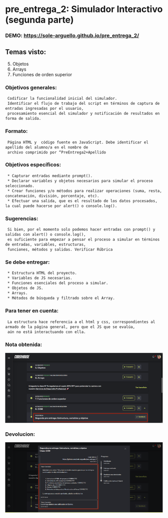 # pre_entrega_2: Simulador Interactivo (segunda parte)

### DEMO: https://sole-arguello.github.io/pre_entrega_2/ 

## Temas visto:
5. Objetos
6. Arrays
7. Funciones de orden superior

### Objetivos generales:

     Codificar la funcionalidad inicial del simulador. 
     Identificar el flujo de trabajo del script en términos de captura de entradas ingresadas por el usuario, 
     procesamiento esencial del simulador y notificación de resultados en forma de salida.
     
### Formato:

     Página HTML y  código fuente en JavaScript. Debe identificar el apellido del alumno/a en el nombre de 
     archivo comprimido por “PreEntrega2+Apellido
     
### Objetivos específicos:

     * Capturar entradas mediante prompt().
     * Declarar variables y objetos necesarios para simular el proceso seleccionado.
     * Crear funciones y/o métodos para realizar operaciones (suma, resta, concatenación, división, porcentaje, etc).
     * Efectuar una salida, que es el resultado de los datos procesados, la cual puede hacerse por alert() o console.log().


### Sugerencias:

     Si bien, por el momento solo podemos hacer entradas con prompt() y salidas con alert() o console.log(), 
     es suficiente para empezar a pensar el proceso a simular en términos de entradas, variables, estructuras, 
     funciones, métodos y salidas. Verificar Rúbrica


### Se debe entregar:

     * Estructura HTML del proyecto. 
     * Variables de JS necesarias. 
     * Funciones esenciales del proceso a simular.
     * Objetos de JS.
     * Arrays.
     * Métodos de búsqueda y filtrado sobre el Array.


### Para tener en cuenta:

     La estructura hace referencia a el html y css, correspondientes al armado de la página general, pero que el JS que se evalúa,
     aún no está interactuando con ella.

### Nota obtenida:
![imagen](img/nota.png)

### Devolucion:
![imagen](img/devolucion.png)
